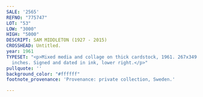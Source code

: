 ```yaml
---
SALE: '2565'
REFNO: "775747"
LOT: "53"
LOW: "3000"
HIGH: "5000"
DESCRIPT: SAM MIDDLETON (1927 - 2015)
CROSSHEAD: Untitled.
year: 1961
TYPESET: "<p>Mixed media and collage on thick cardstock, 1961. 267x349 mm; 10½x13¾
  inches. Signed and dated in ink, lower right.</p>"
pullquote: ''
background_color: "#ffffff"
footnote_provenance: 'Provenance: private collection, Sweden.'

---
```

